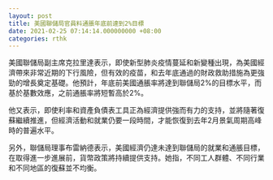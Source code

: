 ```yaml
---
layout: post
title: 美國聯儲局官員料通脹年底前達到2%目標
date: 2021-02-25 07:14:14.000000000 +08:00
categories: rthk
---
```


美國聯儲局副主席克拉里達表示，即使新型肺炎疫情蔓延和新變種出現，為美國經濟帶來非常近期的下行風險，但有效的疫苗，和去年底通過的財政救助措施為更強勁的增長奠定基礎。他預計，年底前美國通脹率將達到聯儲局2%的目標水平，而基於基數效應，之前通脹率將短暫高於2%。

他又表示，即使利率和資產負債表工具正為經濟提供強而有力的支持，並將隨著復蘇繼續推進，但經濟活動和就業仍要一段時間，才能恢復到去年2月景氣周期高峰時的普遍水平。

另外，聯儲局理事布雷納德表示，美國經濟仍達未達到聯儲局的就業和通脹目標，在取得進一步進展前，貨幣政策將持續提供支持。她指，不同工人群體、不同行業和不同地區的復蘇並不均衡。

